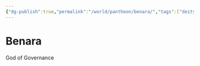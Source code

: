 ```yaml
---
{"dg-publish":true,"permalink":"/world/pantheon/benara/","tags":["deity"]}
---
```


# Benara
God of Governance